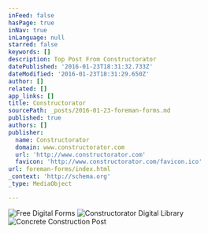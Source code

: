 ```yaml
---
inFeed: false
hasPage: true
inNav: true
inLanguage: null
starred: false
keywords: []
description: Top Post From Constructorator
datePublished: '2016-01-23T18:31:32.733Z'
dateModified: '2016-01-23T18:31:29.650Z'
author: []
related: []
app_links: []
title: Constructorator
sourcePath: _posts/2016-01-23-foreman-forms.md
published: true
authors: []
publisher:
  name: Constructorator
  domain: www.constructorator.com
  url: 'http://www.constructorator.com'
  favicon: 'http://www.constructorator.com/favicon.ico'
url: foreman-forms/index.html
_context: 'http://schema.org'
_type: MediaObject

---
```

![Free Digital Forms](https://the-grid-user-content.s3-us-west-2.amazonaws.com/957ed8b9-7e44-48c4-b6be-0b92f0fd167b.png)
![Constructorator Digital Library](https://the-grid-user-content.s3-us-west-2.amazonaws.com/bac39323-8dc4-4619-81bc-c81cafe9ef13.png)
![Concrete Construction Post](https://the-grid-user-content.s3-us-west-2.amazonaws.com/a6a18369-cbac-40fc-8ffd-d0cb018d83d9.png)